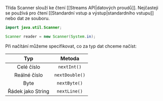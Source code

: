 Třída Scanner slouží ke čtení [[Streams API|datových proudů]]. Nejčasteji se používá pro čtení [[Standardní vstup a výstup|standardního vstupu]] nebo dat ze souboru.

```java
import java.util.Scanner;

Scanner reader = new Scanner(System.in);
```

Při načítání můžeme specifikovat, co za typ dat chceme načíst:

|Typ|Metoda|
|:--:|:--:|
|Celé číslo|`nextInt()`|
|Reálné číslo|`nextDouble()`|
|Byte|`nextByte()`|
|Řádek jako String|`nextLine()`|
